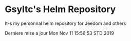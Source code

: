 # Gsyltc's Helm Repository

It-s my personnal helm repository for Jeedom and others

Derniere mise a jour Mon Nov 11 15:56:53 STD 2019
